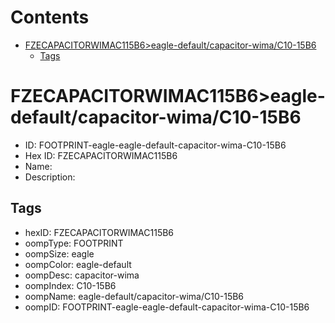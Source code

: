 



Contents
========

* [FZECAPACITORWIMAC115B6>eagle-default/capacitor-wima/C10-15B6](#fzecapacitorwimac115b6eagle-defaultcapacitor-wimac10-15b6)
	* [Tags](#tags)

# FZECAPACITORWIMAC115B6>eagle-default/capacitor-wima/C10-15B6

- ID: FOOTPRINT-eagle-eagle-default-capacitor-wima-C10-15B6
- Hex ID: FZECAPACITORWIMAC115B6
- Name: 
- Description: 

## Tags

- hexID: FZECAPACITORWIMAC115B6
- oompType: FOOTPRINT
- oompSize: eagle
- oompColor: eagle-default
- oompDesc: capacitor-wima
- oompIndex: C10-15B6
- oompName: eagle-default/capacitor-wima/C10-15B6
- oompID: FOOTPRINT-eagle-eagle-default-capacitor-wima-C10-15B6
